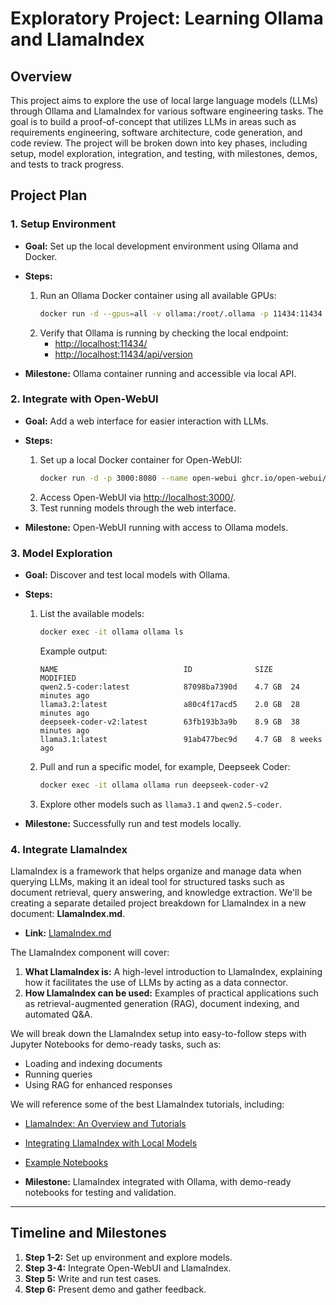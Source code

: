 # Exploratory Project: Learning Ollama and LlamaIndex

## Overview
This project aims to explore the use of local large language models (LLMs) through Ollama and
LlamaIndex for various software engineering tasks. The goal is to build a proof-of-concept that
utilizes LLMs in areas such as requirements engineering, software architecture, code generation,
and code review.
The project will be broken down into key phases, including setup, model exploration, integration,
and testing, with milestones, demos, and tests to track progress.

## Project Plan

### 1. Setup Environment
- **Goal:** Set up the local development environment using Ollama and Docker.
- **Steps:**
  1. Run an Ollama Docker container using all available GPUs:
     ```bash
     docker run -d --gpus=all -v ollama:/root/.ollama -p 11434:11434 --name ollama ollama/ollama
     ```
  2. Verify that Ollama is running by checking the local endpoint:
     - [http://localhost:11434/](http://localhost:11434/)
     - [http://localhost:11434/api/version](http://localhost:11434/api/version)

- **Milestone:** Ollama container running and accessible via local API.

### 2. Integrate with Open-WebUI
- **Goal:** Add a web interface for easier interaction with LLMs.
- **Steps:**
  1. Set up a local Docker container for Open-WebUI:
     ```bash
     docker run -d -p 3000:8080 --name open-webui ghcr.io/open-webui/open-webui:cuda
     ```
  2. Access Open-WebUI via [http://localhost:3000/](http://localhost:3000/).
  3. Test running models through the web interface.

- **Milestone:** Open-WebUI running with access to Ollama models.

### 3. Model Exploration
- **Goal:** Discover and test local models with Ollama.
- **Steps:**
  1. List the available models:
     ```bash
     docker exec -it ollama ollama ls
     ```
     Example output:
     ```text
     NAME                            ID              SIZE    MODIFIED
     qwen2.5-coder:latest            87098ba7390d    4.7 GB  24 minutes ago
     llama3.2:latest                 a80c4f17acd5    2.0 GB  28 minutes ago
     deepseek-coder-v2:latest        63fb193b3a9b    8.9 GB  38 minutes ago
     llama3.1:latest                 91ab477bec9d    4.7 GB  8 weeks ago
     ```
  2. Pull and run a specific model, for example, Deepseek Coder:
     ```bash
     docker exec -it ollama ollama run deepseek-coder-v2
     ```
  3. Explore other models such as `llama3.1` and `qwen2.5-coder`.

- **Milestone:** Successfully run and test models locally.

### 4. Integrate LlamaIndex
LlamaIndex is a framework that helps organize and manage data when querying LLMs, making it an ideal tool for structured tasks such as document retrieval, query answering, and knowledge extraction. We'll be creating a separate detailed project breakdown for LlamaIndex in a new document: **LlamaIndex.md**.

- **Link:** [LlamaIndex.md](./LlamaIndex.md)

The LlamaIndex component will cover:
1. **What LlamaIndex is:** A high-level introduction to LlamaIndex, explaining how it facilitates the use of LLMs by acting as a data connector.
2. **How LlamaIndex can be used:** Examples of practical applications such as retrieval-augmented generation (RAG), document indexing, and automated Q&A.

We will break down the LlamaIndex setup into easy-to-follow steps with Jupyter Notebooks for demo-ready tasks, such as:
- Loading and indexing documents
- Running queries
- Using RAG for enhanced responses

We will reference some of the best LlamaIndex tutorials, including:
- [LlamaIndex: An Overview and Tutorials](https://gpt-index.readthedocs.io/en/latest/)
- [Integrating LlamaIndex with Local Models](https://docs.llamaindex.ai/en/stable/getting_started/starter_example_local/)
- [Example Notebooks](https://github.com/jerryjliu/gpt_index/tree/main/examples/notebooks)

- **Milestone:** LlamaIndex integrated with Ollama, with demo-ready notebooks for testing and validation.

---

## Timeline and Milestones
1. **Step 1-2:** Set up environment and explore models.
2. **Step 3-4:** Integrate Open-WebUI and LlamaIndex.
3. **Step 5:** Write and run test cases.
4. **Step 6:** Present demo and gather feedback.
